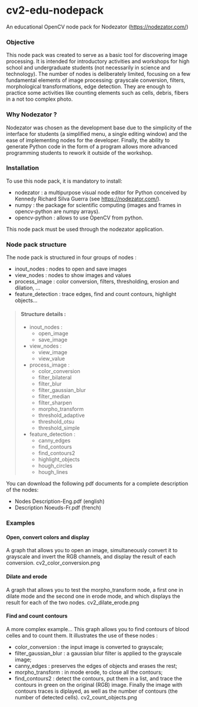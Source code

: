 # cv2-edu-nodepack
An educational OpenCV node pack for Nodezator (https://nodezator.com/)

### Objective
This node pack was created to serve as a basic tool for discovering image processing. It is intended for introductory activities and workshops for high school and undergraduate students (not necessarily in science and technology). 
The number of nodes is deliberately limited, focusing on a few fundamental elements of image processing: grayscale conversion, filters, morphological transformations, edge detection. They are enough to practice some activities like counting elements such as cells, debris, fibers in a not too complex photo.

### Why Nodezator ?
Nodezator was chosen as the development base due to the simplicity of the interface for students (a simplified menu, a single editing window) and the ease of implementing nodes for the developer. Finally, the ability to generate Python code in the form of a program allows more advanced programming students to rework it outside of the workshop.

### Installation
To use this node pack, it is mandatory to install:
- nodezator : a multipurpose visual node editor for Python conceived by Kennedy Richard Silva Guerra (see https://nodezator.com/).
- numpy : the package for scientific computing (images and frames in opencv-python are numpy arrays).
- opencv-python : allows to use OpenCV from python.

This node pack must be used through the nodezator application.

### Node pack structure
The node pack is structured in four groups of nodes :
- inout_nodes : nodes to open and save images
- view_nodes : nodes to show images and values
- process_image : color conversion, filters, thresholding, erosion and dilation, ...
- feature_detection : trace edges, find and count contours, highlight objects...

> #### Structure details :
> - inout_nodes :
>    - open_image
>    - save_image 
> - view_nodes : 
>    - view_image
>    - view_value 
> - process_image : 
>    - color_conversion
>    - filter_bilateral
>    - filter_blur
>    - filter_gaussian_blur
>    - filter_median
>    - filter_sharpen
>    - morpho_transform
>    - threshold_adaptive
>    - threshold_otsu
>    - threshold_simple
> - feature_detection :
>    - canny_edges
>    - find_contours
>    - find_contours2
>    - highlight_objects
>    - hough_circles
>    - hough_lines

You can download the following pdf documents for a complete description of the nodes:
- Nodes Description-Eng.pdf (english)
- Description Noeuds-Fr.pdf (french)
 
### Examples

#### Open, convert colors and display
A graph that allows you to open an image, simultaneously convert it to grayscale and invert the RGB channels, and display the result of each conversion.
cv2_color_conversion.png

#### Dilate and erode
A graph that allows you to test the morpho_transform node, a first one in dilate mode and the second one in erode mode, and which displays the result for each of the two nodes.
cv2_dilate_erode.png  

#### Find and count contours
A more complex example... This graph allows you to find contours of blood celles and to count them. It illustrates the use of these nodes :
- color_conversion : the input image is converted to grayscale;
- filter_gaussian_blur : a gaussian blur filter is applied to the grayscale image;
- canny_edges : preserves the edges of objects and erases the rest;
- morpho_transform : in mode erode, to close all the contours;
- find_contours2 : detect the contours, put them in a list, and trace the contours in green on the original (RGB) image.
Finally the image with contours traces is diplayed, as well as the number of contours (the number of detected cells).
cv2_count_objects.png

